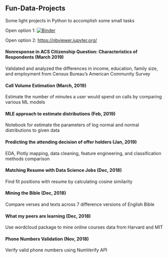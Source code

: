 ## Fun-Data-Projects
Some light projects in Python to accomplish some small tasks

Open option 1:
[![Binder](https://mybinder.org/badge_logo.svg)](https://mybinder.org/v2/gh/liu431/Fun-Data-Projects/master)

Open option 2:
https://nbviewer.jupyter.org/



#### Nonresponse in ACS Citizenship Question: Characteristics of Respondents  (March 2019)
Validated and analyzed the differences in income, education, family size, and employment from Census Bureau’s American Community Survey

#### Call Volume Estimation (March, 2019)
Estimate the number of minutes a user would spend on calls by comparing various ML models
#### MLE approach to estimate distributions (Feb, 2019)
Notebook for estimate the parameters of log normal and normal distributions to given data 

#### Predicting the attending decision of offer holders (Jan, 2019)
EDA, Plotly mapping, data cleaning, feature engineering, and classification methods comparison

#### Matching Resume with Data Science Jobs (Dec, 2018)
Find fit positions with resume by calculating cosine similarity

#### Mining the Bible (Dec, 2018)
Compare verses and texts across 7 difference versions of English Bible

#### What my peers are learning (Dec, 2018)
Use wordcloud package to mine online courses data from Harvard and MIT

#### Phone Numbers Validation (Nov, 2018)
Verify valid phone numbers using NumVerify API
